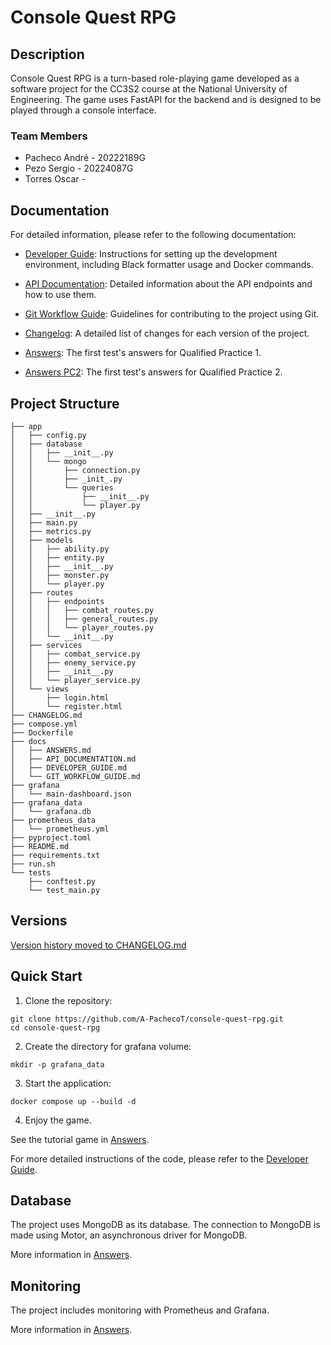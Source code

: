 # Console Quest RPG

## Description
Console Quest RPG is a turn-based role-playing game developed as a software project for the CC3S2 course at the National University of Engineering. The game uses FastAPI for the backend and is designed to be played through a console interface.

### Team Members
- Pacheco André - 20222189G
- Pezo Sergio - 20224087G
- Torres Oscar - 

## Documentation

For detailed information, please refer to the following documentation:

- [Developer Guide](./docs/DEVELOPER_GUIDE.md): Instructions for setting up the development environment, including Black formatter usage and Docker commands.
- [API Documentation](./docs/API_DOCUMENTATION.md): Detailed information about the API endpoints and how to use them.
- [Git Workflow Guide](./docs/GIT_WORKFLOW_GUIDE.md): Guidelines for contributing to the project using Git.
- [Changelog](./CHANGELOG.md): A detailed list of changes for each version of the project.

- [Answers](./docs/ANSWERS.md): The first test's answers for Qualified Practice 1.
- [Answers PC2](./docs/ANSWERSPC2.md): The first test's answers for Qualified Practice 2.

## Project Structure
```
├── app
│   ├── config.py
│   ├── database
│   │   ├── __init__.py
│   │   └── mongo
│   │       ├── connection.py
│   │       ├── _init_.py
│   │       └── queries
│   │           ├── __init__.py
│   │           └── player.py
│   ├── __init__.py
│   ├── main.py
│   ├── metrics.py
│   ├── models
│   │   ├── ability.py
│   │   ├── entity.py
│   │   ├── __init__.py
│   │   ├── monster.py
│   │   └── player.py
│   ├── routes
│   │   ├── endpoints
│   │   │   ├── combat_routes.py
│   │   │   ├── general_routes.py
│   │   │   └── player_routes.py
│   │   └── __init__.py
│   ├── services
│   │   ├── combat_service.py
│   │   ├── enemy_service.py
│   │   ├── __init__.py
│   │   └── player_service.py
│   └── views
│       ├── login.html
│       └── register.html
├── CHANGELOG.md
├── compose.yml
├── Dockerfile
├── docs
│   ├── ANSWERS.md
│   ├── API_DOCUMENTATION.md
│   ├── DEVELOPER_GUIDE.md
│   └── GIT_WORKFLOW_GUIDE.md
├── grafana
│   └── main-dashboard.json
├── grafana_data
│   └── grafana.db
├── prometheus_data
│   └── prometheus.yml
├── pyproject.toml
├── README.md
├── requirements.txt
├── run.sh
└── tests
    ├── conftest.py
    └── test_main.py
```

## Versions

[Version history moved to CHANGELOG.md](./CHANGELOG.md)

## Quick Start

1. Clone the repository:
```
git clone https://github.com/A-PachecoT/console-quest-rpg.git
cd console-quest-rpg
```
2. Create the directory for grafana volume:
```
mkdir -p grafana_data
```

3. Start the application:
```
docker compose up --build -d
```

4. Enjoy the game.

See the tutorial game in [Answers](./docs/ANSWERS.md).


For more detailed instructions of the code, please refer to the [Developer Guide](./docs/DEVELOPER_GUIDE.md).


## Database

The project uses MongoDB as its database. The connection to MongoDB is made using Motor, an asynchronous driver for MongoDB.

More information in [Answers](./docs/ANSWERS.md).

## Monitoring

The project includes monitoring with Prometheus and Grafana.

More information in [Answers](./docs/ANSWERS.md).

